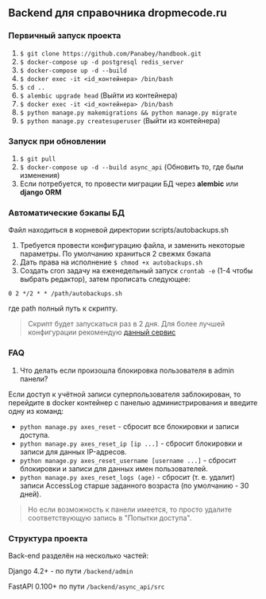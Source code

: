 ## Backend для справочника dropmecode.ru

### Первичный запуск проекта
1. `$ git clone https://github.com/Panabey/handbook.git`
2. `$ docker-compose up -d postgresql redis_server`
3. `$ docker-compose up -d --build`
4. `$ docker exec -it <id_контейнера> /bin/bash`
5. `$ cd ..`
6. `$ alembic upgrade head` (Выйти из контейнера)
7.  `$ docker exec -it <id_контейнера> /bin/bash`
8.  `$ python manage.py makemigrations && python manage.py migrate`
9.  `$ python manage.py createsuperuser` (Выйти из контейнера)

### Запуск при обновлении
1. `$ git pull`
2. `$ docker-compose up -d --build async_api` (Обновить то, где были изменения)
3. Если потребуется, то провести миграции БД через **alembic** или **django ORM**

### Автоматические бэкапы БД
Файл находиться в корневой директории scripts/autobackups.sh

1. Требуется провести конфигурацию файла, и заменить некоторые параметры. По умолчанию храниться 2 свежмх бэкапа
2. Дать права на исполнение `$ chmod +x autobackups.sh`
3. Создать cron задачу на еженедельный запуск `crontab -e` (1-4 чтобы выбрать редактор), затем прописать следующее:

`0 2 */2 * * /path/autobackups.sh`

где path полный путь к скрипту.

> Скрипт будет запускаться раз в 2 дня. Для более лучшей конфигурации рекомендую [данный сервис](https://crontab.guru/)

### FAQ

1. Что делать если произошла блокировка пользователя в admin панели?

Если доступ к учётной записи суперпользователя заблокирован, то перейдите в docker контейнер с панелью администрирования и введите одну из команд:

- `python manage.py axes_reset` - сбросит все блокировки и записи доступа.
- `python manage.py axes_reset_ip [ip ...]` - сбросит блокировки и записи для данных IP-адресов.
- `python manage.py axes_reset_username [username ...]` - сбросит блокировки и записи для данных имен пользователей.
- `python manage.py axes_reset_logs (age)` - сбросит (т. е. удалит) записи AccessLog старше заданного возраста (по умолчанию - 30 дней).

> Но если возможность к панели имеется, то просто удалите соответствующую запись в "Попытки доступа".

### Структура проекта

Back-end разделён на несколько частей:

Django 4.2+ - по пути `/backend/admin`

FastAPI 0.100+ по пути `/backend/async_api/src`
